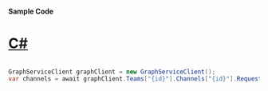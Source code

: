 #### Sample Code
# [C#](#tab/Csharp)

```C#

GraphServiceClient graphClient = new GraphServiceClient();
var channels = await graphClient.Teams["{id}"].Channels["{id}"].Request().GetAsync();

```